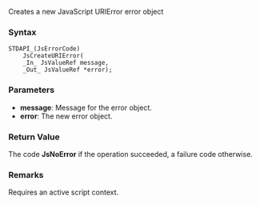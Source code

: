 Creates a new JavaScript URIError error object 
### Syntax 
```
STDAPI_(JsErrorCode)
    JsCreateURIError(
    _In_ JsValueRef message,
    _Out_ JsValueRef *error);
```
### Parameters 
* __message__: Message for the error object.
* __error__: The new error object.

### Return Value 
The code **JsNoError** if the operation succeeded, a failure code otherwise.
### Remarks 
Requires an active script context.
